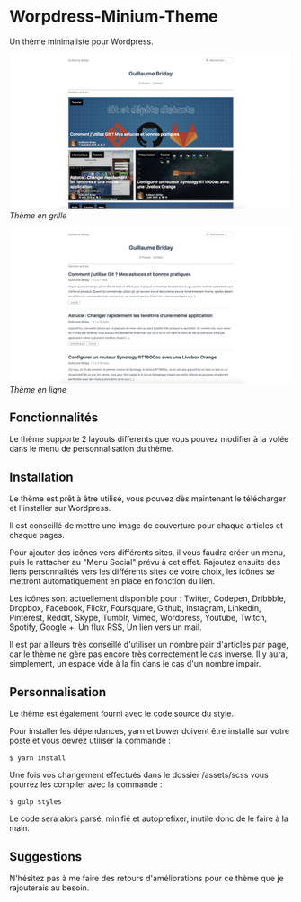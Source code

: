 # Worpdress-Minium-Theme
Un thème minimaliste pour Wordpress.

![Thème en grille](screenshot.png)
*Thème en grille*

![Thème en ligne](screenshot-fullwidth.png)
*Thème en ligne*

## Fonctionnalités

Le thème supporte 2 layouts differents que vous pouvez modifier à la volée dans le menu de personnalisation du thème.

## Installation

Le thème est prêt à être utilisé, vous pouvez dès maintenant le télécharger et l'installer sur Wordpress.

Il est conseillé de mettre une image de couverture pour chaque articles et chaque pages.

Pour ajouter des icônes vers différents sites, il vous faudra créer un menu, puis le rattacher au "Menu Social" prévu à cet effet. Rajoutez ensuite des liens personnalités vers les différents sites de votre choix, les icônes se mettront automatiquement en place en fonction du lien.

Les icônes sont actuellement disponible pour : Twitter, Codepen, Dribbble, Dropbox, Facebook, Flickr, Foursquare, Github, Instagram, Linkedin, Pinterest, Reddit, Skype, Tumblr, Vimeo, Wordpress, Youtube, Twitch, Spotify, Google +, Un flux RSS, Un lien vers un mail.

Il est par ailleurs très conseillé d'utiliser un nombre pair d'articles par page, car le thème ne gère pas encore très correctement le cas inverse. Il y aura, simplement, un espace vide à la fin dans le cas d'un nombre impair.

## Personnalisation

Le thème est également fourni avec le code source du style.

Pour installer les dépendances, yarn et bower doivent être installé sur votre poste et vous devrez utiliser la commande :

```
$ yarn install
```

Une fois vos changement effectués dans le dossier /assets/scss vous pourrez les compiler avec la commande :

```
$ gulp styles
```

Le code sera alors parsé, minifié et autoprefixer, inutile donc de le faire à la main.

## Suggestions

N'hésitez pas à me faire des retours d'améliorations pour ce thème que je rajouterais au besoin.
